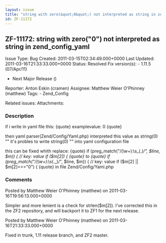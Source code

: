 ```yaml
---
layout: issue
title: "string with zero(&quot;0&quot;) not interpreted as string in zend_config_yaml"
id: ZF-11172
---
```


ZF-11172: string with zero("0") not interpreted as string in zend\_config\_yaml
-------------------------------------------------------------------------------

 Issue Type: Bug Created: 2011-03-15T02:34:49.000+0000 Last Updated: 2011-03-16T21:33:33.000+0000 Status: Resolved Fix version(s): - 1.11.5 (07/Apr/11)
- Next Major Release ()
 
 Reporter:  Anton Eskin (cramen)  Assignee:  Matthew Weier O'Phinney (matthew)  Tags: - Zend\_Config
 
 Related issues: 
 Attachments: 
### Description

if i write in yaml file this: {quote} examplevalue: 0 {quote}

then yaml parser(Zend/Config/Yaml.php) interpreted this value as string(0) "" it's probles to write string(0) "" into yaml configuration file

this can be fixed whith replace: {quote} if (preg\_match("/(\\w+):\\s_(._)/", $line, $m)) { // key: value if ($m[2]) { {quote} to {quote} if (preg\_match("/(\\w+):\\s_(._)/", $line, $m)) { // key: value if ($m[2] || $m[2]==="0") { {quote} in file Zend/Config/Yaml.php

 

 

### Comments

Posted by Matthew Weier O'Phinney (matthew) on 2011-03-16T19:56:13.000+0000

Simpler and more lenient is a check for strlen($m[2]). I've corrected this in the ZF2 repository, and will backport it to ZF1 for the next release.

 

 

Posted by Matthew Weier O'Phinney (matthew) on 2011-03-16T21:33:33.000+0000

Fixed in trunk, 1.11 release branch, and ZF2 master.

 

 